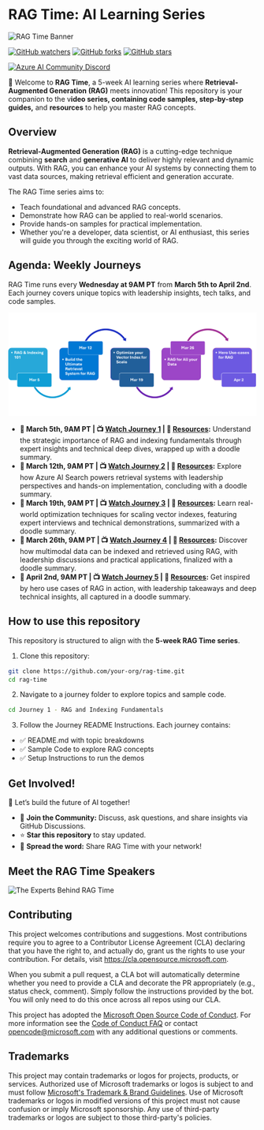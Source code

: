 # RAG Time: AI Learning Series

![RAG Time Banner](./images/banner-rag-time.png)

[![GitHub watchers](https://img.shields.io/github/watchers/microsoft/rag-time.svg?style=social&label=Watch)](https://GitHub.com/microsoft/rag-time/watchers)
[![GitHub forks](https://img.shields.io/github/forks/microsoft/rag-time.svg?style=social&label=Fork)](https://GitHub.com/microsoft/rag-time/network)
[![GitHub stars](https://img.shields.io/github/stars/microsoft/rag-time?style=social&label=Star)](https://GitHub.com/microsoft/rag-time/stargazers)

[![Azure AI Community Discord](https://dcbadge.vercel.app/api/server/ByRwuEEgH4)](https://discord.com/invite/ByRwuEEgH4)

🎉 Welcome to **RAG Time**, a 5-week AI learning series where **Retrieval-Augmented Generation (RAG)** meets innovation! This repository is your companion to the v**ideo series, containing code samples, step-by-step guides,** and **resources** to help you master RAG concepts.

## Overview

**Retrieval-Augmented Generation (RAG)** is a cutting-edge technique combining **search** and **generative AI** to deliver highly relevant and dynamic outputs. With RAG, you can enhance your AI systems by connecting them to vast data sources, making retrieval efficient and generation accurate.

The RAG Time series aims to:

- Teach foundational and advanced RAG concepts.
- Demonstrate how RAG can be applied to real-world scenarios.
- Provide hands-on samples for practical implementation.
- Whether you're a developer, data scientist, or AI enthusiast, this series will guide you through the exciting world of RAG.

## Agenda: Weekly Journeys

RAG Time runs every **Wednesday at 9AM PT** from **March 5th to April 2nd**. Each journey covers unique topics with leadership insights, tech talks, and code samples.

![journeys weekly](./images/journeys-weekly.png)

- **📅 March 5th, 9AM PT | 📺 [Watch Journey 1](https://aka.ms/rag-time/journey1) | 📂 [Resources](./Journey%201%20-%20RAG%20and%20Indexing%20Fundamentals/README.md):** Understand the strategic importance of RAG and indexing fundamentals through expert insights and technical deep dives, wrapped up with a doodle summary.
- **📅 March 12th, 9AM PT | 📺 [Watch Journey 2](https://aka.ms/rag-time/journey2) | 📂 [Resources](./Journey%202%20-%20Build%20the%20Ultimate%20Retrieval%20System%20for%20RAG/README.md):** Explore how Azure AI Search powers retrieval systems with leadership perspectives and hands-on implementation, concluding with a doodle summary.
- **📅 March 19th, 9AM PT | 📺 [Watch Journey 3](https://aka.ms/rag-time/journey3) | 📂 [Resources](./Journey%203%20-%20Optimize%20your%20Vector%20Index%20for%20Scale/README.md):** Learn real-world optimization techniques for scaling vector indexes, featuring expert interviews and technical demonstrations, summarized with a doodle summary.
- **📅 March 26th, 9AM PT | 📺 [Watch Journey 4](https://aka.ms/rag-time/journey4) | 📂 [Resources](./Journey%204%20-%20RAG%20for%20All%20your%20Data%20Multimodal%20and%20Beyond/README.md):** Discover how multimodal data can be indexed and retrieved using RAG, with leadership discussions and practical applications, finalized with a doodle summary.
- **📅 April 2nd, 9AM PT | 📺 [Watch Journey 5](https://aka.ms/rag-time/journey5) | 📂 [Resources](./Journey%205%20-%20Hero%20use%20cases%20for%20RAG/README.md):** Get inspired by hero use cases of RAG in action, with leadership takeaways and deep technical insights, all captured in a doodle summary.

## How to use this repository

This repository is structured to align with the **5-week RAG Time series**.

1. Clone this repository:

```bash
git clone https://github.com/your-org/rag-time.git
cd rag-time
```

2. Navigate to a journey folder to explore topics and sample code.

```bash
cd Journey 1 - RAG and Indexing Fundamentals
```

3. Follow the Journey README Instructions. Each journey contains:
- ✅ README.md with topic breakdowns
- ✅ Sample Code to explore RAG concepts
- ✅ Setup Instructions to run the demos

## Get Involved!

🚀 Let’s build the future of AI together!

- 💬 **Join the Community:** Discuss, ask questions, and share insights via GitHub Discussions.
- ⭐ **Star this repository** to stay updated.
- 📢 **Spread the word:** Share RAG Time with your network!

## Meet the RAG Time Speakers

![The Experts Behind RAG Time](./images/speakers.png)

## Contributing

This project welcomes contributions and suggestions.  Most contributions require you to agree to a
Contributor License Agreement (CLA) declaring that you have the right to, and actually do, grant us
the rights to use your contribution. For details, visit https://cla.opensource.microsoft.com.

When you submit a pull request, a CLA bot will automatically determine whether you need to provide
a CLA and decorate the PR appropriately (e.g., status check, comment). Simply follow the instructions
provided by the bot. You will only need to do this once across all repos using our CLA.

This project has adopted the [Microsoft Open Source Code of Conduct](https://opensource.microsoft.com/codeofconduct/).
For more information see the [Code of Conduct FAQ](https://opensource.microsoft.com/codeofconduct/faq/) or
contact [opencode@microsoft.com](mailto:opencode@microsoft.com) with any additional questions or comments.

## Trademarks

This project may contain trademarks or logos for projects, products, or services. Authorized use of Microsoft 
trademarks or logos is subject to and must follow 
[Microsoft's Trademark & Brand Guidelines](https://www.microsoft.com/en-us/legal/intellectualproperty/trademarks/usage/general).
Use of Microsoft trademarks or logos in modified versions of this project must not cause confusion or imply Microsoft sponsorship.
Any use of third-party trademarks or logos are subject to those third-party's policies.
